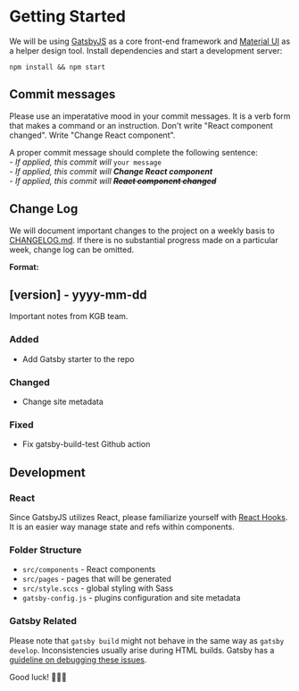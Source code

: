 # Getting Started

We will be using [GatsbyJS](https://www.gatsbyjs.com/docs/how-to/) as a core front-end framework and [Material UI](https://material-ui.com/getting-started/installation/) as a helper design tool. Install dependencies and start a development server:

```
npm install && npm start
```

## Commit messages

Please use an imperatative mood in your commit messages. It is a verb form that makes a command or an instruction. Don't write "React component changed". Write "Change React component".

A proper commit message should complete the following sentence:  
_- If applied, this commit will_ `your message`  
_- If applied, this commit will **Change React component**_  
_- If applied, this commit will **~~React component changed~~**_

## Change Log

We will document important changes to the project on a weekly basis to [CHANGELOG.md](CHANGELOG.md). If there is no substantial progress made on a particular week, change log can be omitted.

**Format:**

## [version] - yyyy-mm-dd

Important notes from KGB team.

### Added

- Add Gatsby starter to the repo

### Changed

- Change site metadata

### Fixed

- Fix gatsby-build-test Github action

## Development

### React

Since GatsbyJS utilizes React, please familiarize yourself with [React Hooks](https://reactjs.org/docs/hooks-reference.html). It is an easier way manage state and refs within components.

### Folder Structure

- `src/components` - React components
- `src/pages` - pages that will be generated
- `src/style.sccs` - global styling with Sass
- `gatsby-config.js` - plugins configuration and site metadata

### Gatsby Related

Please note that `gatsby build` might not behave in the same way as `gatsby develop`. Inconsistencies usually arise during HTML builds. Gatsby has a [guideline on debugging these issues](https://www.gatsbyjs.com/docs/debugging-html-builds/).

Good luck! 🚀🚀🚀
